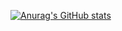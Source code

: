 [![Anurag's GitHub stats](https://github-readme-stats.vercel.app/api?username=douglaskurotaki&show_icons=true&theme=dracula&langs_count=10)](https://github.com/anuraghazra/github-readme-stats)
